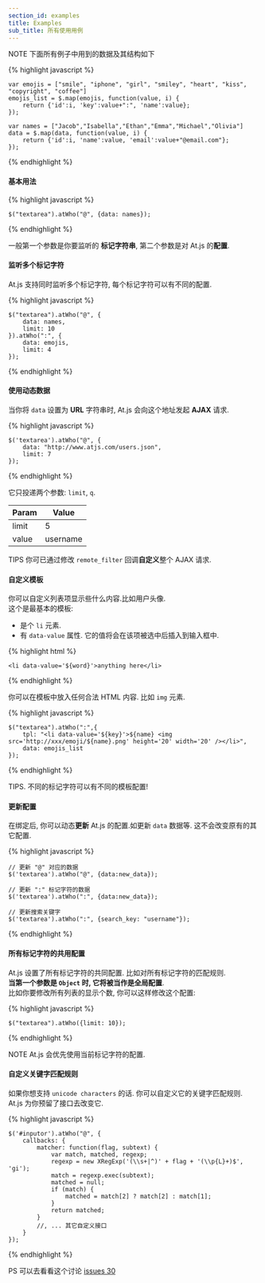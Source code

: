 ```yaml
---
section_id: examples
title: Examples
sub_title: 所有使用用例
---
```


<span class="label label-warning">NOTE</span> 下面所有例子中用到的数据及其结构如下

{% highlight javascript %}

    var emojis = ["smile", "iphone", "girl", "smiley", "heart", "kiss", "copyright", "coffee"]
    emojis_list = $.map(emojis, function(value, i) {
        return {'id':i, 'key':value+":", 'name':value};
    });

    var names = ["Jacob","Isabella","Ethan","Emma","Michael","Olivia"]
    data = $.map(data, function(value, i) {
        return {'id':i, 'name':value, 'email':value+"@email.com"};
    });

{% endhighlight %}

#### 基本用法

{% highlight javascript %}

    $("textarea").atWho("@", {data: names});

{% endhighlight %}

一般第一个参数是你要监听的 **标记字符串**, 第二个参数是对 At.js 的**配置**.  

#### 监听多个标记字符

At.js 支持同时监听多个标记字符, 每个标记字符可以有不同的配置.

{% highlight javascript %}

    $("textarea").atWho("@", {
        data: names,
        limit: 10
    }).atWho(":", {
        data: emojis,
        limit: 4
    });

{% endhighlight %}


#### 使用动态数据

当你将 `data` 设置为 **URL** 字符串时, At.js 会向这个地址发起 **AJAX** 请求.  

{% highlight javascript %}

    $('textarea').atWho("@", {
        data: "http://www.atjs.com/users.json", 
        limit: 7
    });

{% endhighlight %}

它只投递两个参数: `limit`, `q`.

<table class="table table-bordered table-striped" style="width: auto;">
    <thead>
        <tr>
            <th>Param</th>
            <th>Value</th>
        </tr>
    </thead>
    <tbody>
        <tr>
            <td>limit</td>
            <td>5</td>
        </tr>
        <tr>
            <td>value</td>
            <td>username</td>
        </tr>
    </tbody>
</table>

<span class="label label-info">TIPS</span> 你可已通过修改 `remote_filter` 回调**自定义**整个 AJAX 请求.


#### 自定义模板

你可以自定义列表项显示些什么内容.比如用户头像.  
这个是最基本的模板:

* 是个 `li` 元素.
* 有 `data-value` 属性. 它的值将会在该项被选中后插入到输入框中.

{% highlight html %}

    <li data-value='${word}'>anything here</li>

{% endhighlight %}

你可以在模板中放入任何合法 HTML 内容. 比如 `img` 元素.

{% highlight javascript %}

    $("textarea").atWho(":",{
        tpl: "<li data-value='${key}'>${name} <img src='http://xxx/emoji/${name}.png' height='20' width='20' /></li>",
        data: emojis_list
    });

{% endhighlight %}

<span class="label label-info">TIPS.</span> 不同的标记字符可以有不同的模板配置!

#### 更新配置

在绑定后, 你可以动态**更新** At.js 的配置.如更新 `data` 数据等. 这不会改变原有的其它配置.

{% highlight javascript %}

    // 更新 "@" 对应的数据
    $('textarea').atWho("@", {data:new_data});

    // 更新 ":" 标记字符的数据
    $('textarea').atWho(":", {data:new_data});

    // 更新搜索关键字
    $('textarea').atWho(":", {search_key: "username"});

{% endhighlight %}

#### 所有标记字符的共用配置

At.js 设置了所有标记字符的共同配置. 比如对所有标记字符的匹配规则.  
**当第一个参数是 `Object` 时, 它将被当作是全局配置**.  
比如你要修改所有列表的显示个数, 你可以这样修改这个配置:

{% highlight javascript %}

    $("textarea").atWho({limit: 10});

{% endhighlight %}

<span class="label label-warning">NOTE</span> At.js 会优先使用当前标记字符的配置.  


#### 自定义关键字匹配规则

如果你想支持 `unicode characters` 的话. 你可以自定义它的关键字匹配规则.  
At.js 为你预留了接口去改变它.  

{% highlight javascript %}

    $('#inputor').atWho("@", {
        callbacks: {
            matcher: function(flag, subtext) {
                var match, matched, regexp;
                regexp = new XRegExp('(\\s+|^)' + flag + '(\\p{L}+)$', 'gi');
                match = regexp.exec(subtext);
                matched = null;
                if (match) {
                    matched = match[2] ? match[2] : match[1];
                }
                return matched;
            }
            //, ... 其它自定义接口
        }
    });

{% endhighlight %}

<span class="label label-info">PS</span> 可以去看看这个讨论 [issues 30](https://github.com/ichord/At.js/issues/30)
